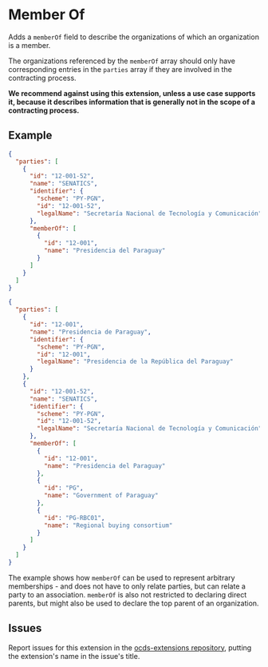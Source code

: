 # Member Of

Adds a `memberOf` field to describe the organizations of which an organization is a member.

The organizations referenced by the `memberOf` array should only have corresponding entries in the `parties` array if they are involved in the contracting process.

**We recommend against using this extension, unless a use case supports it, because it describes information that is generally not in the scope of a contracting process.**

## Example

```json
{
  "parties": [
    {
      "id": "12-001-52",
      "name": "SENATICS",
      "identifier": {
        "scheme": "PY-PGN",
        "id": "12-001-52",
        "legalName": "Secretaría Nacional de Tecnología y Comunicación"
      },
      "memberOf": [
        {
          "id": "12-001",
          "name": "Presidencia del Paraguay"
        }
      ]
    }
  ]
}
```

```json
{
  "parties": [
    {
      "id": "12-001",
      "name": "Presidencia de Paraguay",
      "identifier": {
        "scheme": "PY-PGN",
        "id": "12-001",
        "legalName": "Presidencia de la República del Paraguay"
      }
    },
    {
      "id": "12-001-52",
      "name": "SENATICS",
      "identifier": {
        "scheme": "PY-PGN",
        "id": "12-001-52",
        "legalName": "Secretaría Nacional de Tecnología y Comunicación"
      },
      "memberOf": [
        {
          "id": "12-001",
          "name": "Presidencia del Paraguay"
        },
        {
          "id": "PG",
          "name": "Government of Paraguay"
        },
        {
          "id": "PG-RBC01",
          "name": "Regional buying consortium"
        }
      ]
    }
  ]
}
```

The example shows how `memberOf` can be used to represent arbitrary memberships - and does not have to only relate parties, but can relate a party to an association. `memberOf` is also not restricted to declaring direct parents, but might also be used to declare the top parent of an organization.

## Issues

Report issues for this extension in the [ocds-extensions repository](https://github.com/open-contracting/ocds-extensions/issues), putting the extension's name in the issue's title.
